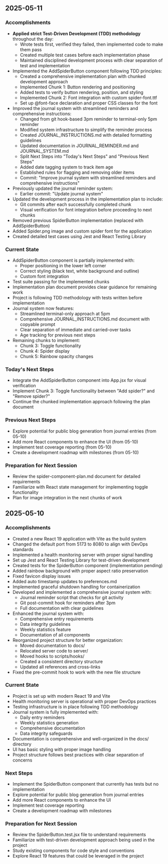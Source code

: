 ## 2025-05-11

### Accomplishments
- **Applied strict Test-Driven Development (TDD) methodology** throughout the day:
  - Wrote tests first, verified they failed, then implemented code to make them pass
  - Created multiple test cases before each implementation phase
  - Maintained disciplined development process with clear separation of test and implementation
- Implemented the AddSpiderButton component following TDD principles:
  - Created a comprehensive implementation plan with chunked development approach
  - Implemented Chunk 1: Button rendering and positioning
  - Added tests to verify button rendering, position, and styling
  - Implemented Chunk 2: Font integration with custom spider-font.ttf
  - Set up @font-face declaration and proper CSS classes for the font
- Improved the journal system with streamlined reminders and comprehensive instructions:
  - Changed from git hook-based 3pm reminder to terminal-only 5pm reminder
  - Modified system infrastructure to simplify the reminder process
  - Created JOURNAL_INSTRUCTIONS.md with detailed formatting guidelines
  - Updated documentation in JOURNAL_REMINDER.md and JOURNAL_SYSTEM.md
  - Split Next Steps into "Today's Next Steps" and "Previous Next Steps"
  - Added date tagging system to track item age
  - Established rules for flagging and removing older items
  - Commit: "Improve journal system with streamlined reminders and comprehensive instructions"
- Previously updated the journal reminder system:
  - Earlier commit: "Update journal system"
- Updated the development process in the implementation plan to include:
  - Git commits after each successfully completed chunk
  - Visual verification for font integration before proceeding to next chunks
- Removed previous SpiderButton implementation (replaced with AddSpiderButton)
- Added Spider.png image and custom spider font for the application
- Created detailed test cases using Jest and React Testing Library

### Current State
- AddSpiderButton component is partially implemented with:
  - Proper positioning in the lower left corner
  - Correct styling (black text, white background and outline)
  - Custom font integration
- Test suite passing for the implemented chunks
- Implementation plan document provides clear guidance for remaining work
- Project is following TDD methodology with tests written before implementation
- Journal system now features:
  - Streamlined terminal-only approach at 5pm
  - Comprehensive JOURNAL_INSTRUCTIONS.md document with copyable prompt
  - Clear separation of immediate and carried-over tasks
  - Age tracking for previous next steps
- Remaining chunks to implement:
  - Chunk 3: Toggle functionality
  - Chunk 4: Spider display
  - Chunk 5: Rainbow opacity changes

### Today's Next Steps
- Integrate the AddSpiderButton component into App.jsx for visual verification
- Implement Chunk 3: Toggle functionality between "Add spider?" and "Remove spider?"
- Continue the chunked implementation approach following the plan document

### Previous Next Steps
- Explore potential for public blog generation from journal entries (from 05-10)
- Add more React components to enhance the UI (from 05-10)
- Implement test coverage reporting (from 05-10)
- Create a development roadmap with milestones (from 05-10)

### Preparation for Next Session
- Review the spider-component-plan.md document for detailed requirements
- Familiarize with React state management for implementing toggle functionality
- Plan for image integration in the next chunks of work

## 2025-05-10

### Accomplishments
- Created a new React 19 application with Vite as the build system
- Changed the default port from 5173 to 8080 to align with DevOps standards
- Implemented a health monitoring server with proper signal handling
- Set up Jest and React Testing Library for test-driven development
- Created tests for the SpiderButton component (implementation pending)
- Added rainbow background with proper aspect ratio preservation
- Fixed favicon display issues
- Added auto timestamp updates to preferences.md
- Implemented graceful shutdown handling for containerization
- Developed and implemented a comprehensive journal system with:
  - Journal reminder script that checks for git activity
  - Git post-commit hook for reminders after 3pm
  - Full documentation with clear guidelines
- Enhanced the journal system with:
  - Comprehensive entry requirements
  - Data integrity guidelines
  - Weekly statistics feature
  - Documentation of all components
- Reorganized project structure for better organization:
  - Moved documentation to docs/
  - Relocated server code to server/
  - Moved hooks to scripts/hooks/
  - Created a consistent directory structure
  - Updated all references and cross-links
- Fixed the pre-commit hook to work with the new file structure

### Current State
- Project is set up with modern React 19 and Vite
- Health monitoring server is operational with proper DevOps practices
- Testing infrastructure is in place following TDD methodology
- Journal system is fully implemented with:
  - Daily entry reminders
  - Weekly statistics generation
  - Comprehensive documentation
  - Data integrity safeguards
- Documentation is comprehensive and well-organized in the docs/ directory
- UI has basic styling with proper image handling
- Project structure follows best practices with clear separation of concerns

### Next Steps
- Implement the SpiderButton component that currently has tests but no implementation
- Explore potential for public blog generation from journal entries
- Add more React components to enhance the UI
- Implement test coverage reporting
- Create a development roadmap with milestones

### Preparation for Next Session
- Review the SpiderButton.test.jsx file to understand requirements
- Familiarize with test-driven development approach being used in the project
- Study existing components for code style and conventions
- Explore React 19 features that could be leveraged in the project 